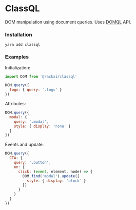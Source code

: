 # ClassQL
DOM manipulation using document queries. Uses [DOMQL](https://github.com/rackai/domql) API.

### Installation
```
yarn add classql
```

### Examples

Initialization: 

```javascript
import DOM from '@rackai/classql'

DOM.query({
  logo: { query: '.logo' }
})
```

Attributes:
```javascript
DOM.query({
  modal: {
    query: '.modal',
    style: { display: 'none' }
  }
})
```

Events and update:
```javascript
DOM.query({
  CTA: {
    query: '.button',
    on: {
      click: (event, element, node) => {
        DOM.find('modal').update({
          style: { display: 'block' }
        })
      }
    }
  }
})
```
